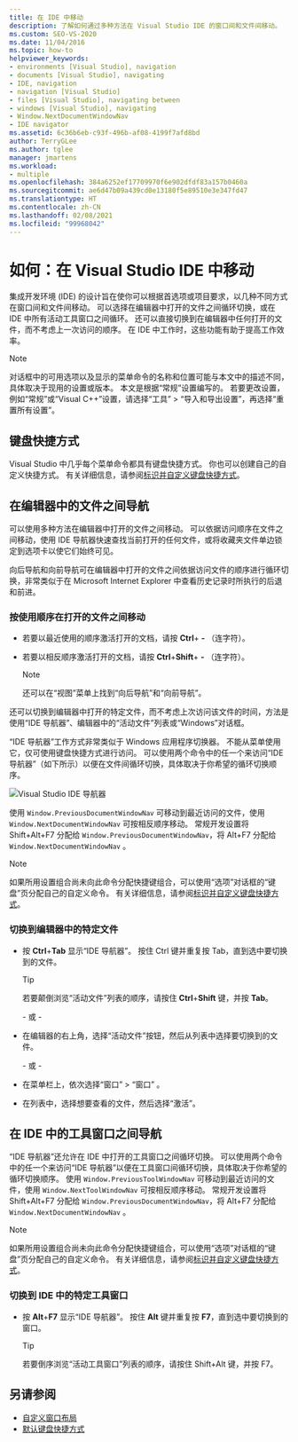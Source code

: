 ```yaml
---
title: 在 IDE 中移动
description: 了解如何通过多种方法在 Visual Studio IDE 的窗口间和文件间移动。
ms.custom: SEO-VS-2020
ms.date: 11/04/2016
ms.topic: how-to
helpviewer_keywords:
- environments [Visual Studio], navigation
- documents [Visual Studio], navigating
- IDE, navigation
- navigation [Visual Studio]
- files [Visual Studio], navigating between
- windows [Visual Studio], navigating
- Window.NextDocumentWindowNav
- IDE navigator
ms.assetid: 6c36b6eb-c93f-496b-af08-4199f7afd8bd
author: TerryGLee
ms.author: tglee
manager: jmartens
ms.workload:
- multiple
ms.openlocfilehash: 384a6252ef17709970f6e902dfdf83a157b0460a
ms.sourcegitcommit: ae6d47b09a439cd0e13180f5e89510e3e347fd47
ms.translationtype: HT
ms.contentlocale: zh-CN
ms.lasthandoff: 02/08/2021
ms.locfileid: "99968042"
---
```

# <a name="how-to-move-around-in-the-visual-studio-ide"></a>如何：在 Visual Studio IDE 中移动

集成开发环境 (IDE) 的设计旨在使你可以根据首选项或项目要求，以几种不同方式在窗口间和文件间移动。 可以选择在编辑器中打开的文件之间循环切换，或在 IDE 中所有活动工具窗口之间循环。 还可以直接切换到在编辑器中任何打开的文件，而不考虑上一次访问的顺序。 在 IDE 中工作时，这些功能有助于提高工作效率。

> [!NOTE]
> 对话框中的可用选项以及显示的菜单命令的名称和位置可能与本文中的描述不同，具体取决于现用的设置或版本。 本文是根据“常规”设置编写的。 若要更改设置，例如“常规”或“Visual C++”设置，请选择“工具” > “导入和导出设置”，再选择“重置所有设置”。

## <a name="keyboard-shortcuts"></a>键盘快捷方式

Visual Studio 中几乎每个菜单命令都具有键盘快捷方式。 你也可以创建自己的自定义快捷方式。 有关详细信息，请参阅[标识并自定义键盘快捷方式](../ide/identifying-and-customizing-keyboard-shortcuts-in-visual-studio.md)。

## <a name="navigate-among-files-in-the-editor"></a>在编辑器中的文件之间导航

可以使用多种方法在编辑器中打开的文件之间移动。 可以依据访问顺序在文件之间移动，使用 IDE 导航器快速查找当前打开的任何文件，或将收藏夹文件单边锁定到选项卡以使它们始终可见。

向后导航和向前导航可在编辑器中打开的文件之间依据访问文件的顺序进行循环切换，非常类似于在 Microsoft Internet Explorer 中查看历史记录时所执行的后退和前进。

### <a name="to-move-through-open-files-in-order-of-use"></a>按使用顺序在打开的文件之间移动

- 若要以最近使用的顺序激活打开的文档，请按 **Ctrl**+ **-** （连字符）。

- 若要以相反顺序激活打开的文档，请按 **Ctrl**+**Shift**+ **-** （连字符）。

    > [!NOTE]
    > 还可以在“视图”菜单上找到“向后导航”和“向前导航”。

还可以切换到编辑器中打开的特定文件，而不考虑上次访问该文件的时间，方法是使用“IDE 导航器”、编辑器中的“活动文件”列表或“Windows”对话框。

“IDE 导航器”工作方式非常类似于 Windows 应用程序切换器。 不能从菜单使用它，仅可使用键盘快捷方式进行访问。 可以使用两个命令中的任一个来访问“IDE 导航器”（如下所示）以便在文件间循环切换，具体取决于你希望的循环切换顺序。

![Visual Studio IDE 导航器](../ide/media/vs2015_ide_navigator.png)

使用 `Window.PreviousDocumentWindowNav` 可移动到最近访问的文件，使用 `Window.NextDocumentWindowNav` 可按相反顺序移动。 常规开发设置将 Shift+Alt+F7 分配给 `Window.PreviousDocumentWindowNav`，将 Alt+F7 分配给 `Window.NextDocumentWindowNav`     。

> [!NOTE]
> 如果所用设置组合尚未向此命令分配快捷键组合，可以使用“选项”对话框的“键盘”页分配自己的自定义命令。 有关详细信息，请参阅[标识并自定义键盘快捷方式](../ide/identifying-and-customizing-keyboard-shortcuts-in-visual-studio.md)。

### <a name="to-switch-to-specific-files-in-the-editor"></a>切换到编辑器中的特定文件

- 按 **Ctrl**+**Tab** 显示“IDE 导航器”。 按住 Ctrl 键并重复按 Tab，直到选中要切换到的文件。

    > [!TIP]
    > 若要颠倒浏览“活动文件”列表的顺序，请按住 **Ctrl**+**Shift** 键，并按 **Tab**。

    \- 或 -

- 在编辑器的右上角，选择“活动文件”按钮，然后从列表中选择要切换到的文件。

    \- 或 -

- 在菜单栏上，依次选择“窗口” > “窗口” 。

- 在列表中，选择想要查看的文件，然后选择“激活”。

## <a name="navigate-among-tool-windows-in-the-ide"></a>在 IDE 中的工具窗口之间导航

“IDE 导航器”还允许在 IDE 中打开的工具窗口之间循环切换。 可以使用两个命令中的任一个来访问“IDE 导航器”以便在工具窗口间循环切换，具体取决于你希望的循环切换顺序。 使用 `Window.PreviousToolWindowNav` 可移动到最近访问的文件，使用 `Window.NextToolWindowNav` 可按相反顺序移动。 常规开发设置将 Shift+Alt+F7 分配给 `Window.PreviousDocumentWindowNav`，将 Alt+F7 分配给 `Window.NextDocumentWindowNav`     。

> [!NOTE]
> 如果所用设置组合尚未向此命令分配快捷键组合，可以使用“选项”对话框的“键盘”页分配自己的自定义命令。 有关详细信息，请参阅[标识并自定义键盘快捷方式](../ide/identifying-and-customizing-keyboard-shortcuts-in-visual-studio.md)。

### <a name="to-switch-to-a-specific-tool-window-in-the-ide"></a>切换到 IDE 中的特定工具窗口

- 按 **Alt**+**F7** 显示“IDE 导航器”。 按住 **Alt** 键并重复按 **F7**，直到选中要切换到的窗口。

    > [!TIP]
    > 若要倒序浏览“活动工具窗口”列表的顺序，请按住 Shift+Alt 键，并按 F7。

## <a name="see-also"></a>另请参阅

- [自定义窗口布局](../ide/customizing-window-layouts-in-visual-studio.md)
- [默认键盘快捷方式](../ide/default-keyboard-shortcuts-in-visual-studio.md)

